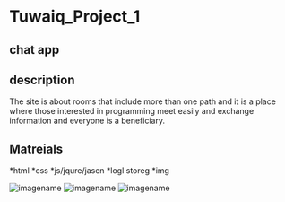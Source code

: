 # Tuwaiq_Project_1
## chat app
## description
The site is about rooms that include more than one path and it is a place where those interested in programming meet easily and exchange information and everyone is a beneficiary.



## Matreials
*html
*css
*js/jqure/jasen
*logl storeg
*img

![imagename](../img/image.png)
![imagename](../img/image(1).png)
![imagename](../img/image(2).png)

